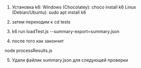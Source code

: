1) Установка k6:
Windows (Chocolatey): choco install k6
Linux (Debian/Ubuntu): sudo apt install k6

2) затем переходим к cd tests

3) k6 run loadTest.js --summary-export=summary.json

4) после того как закончит

node processResults.js 

5) Удали файлик summary.json для следующей проверки 
